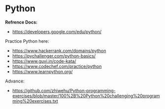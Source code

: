 # Python

**Refrence Docs:**
- https://developers.google.com/edu/python/
  
Practice Python here:
- https://www.hackerrank.com/domains/python
- https://pychallenger.com/python-basics/
- https://www.guvi.in/code-kata/
- https://www.codechef.com/practice/python
- https://www.learnpython.org/
  
Advance:
- https://github.com/zhiwehu/Python-programming-exercises/blob/master/100%2B%20Python%20challenging%20programming%20exercises.txt
